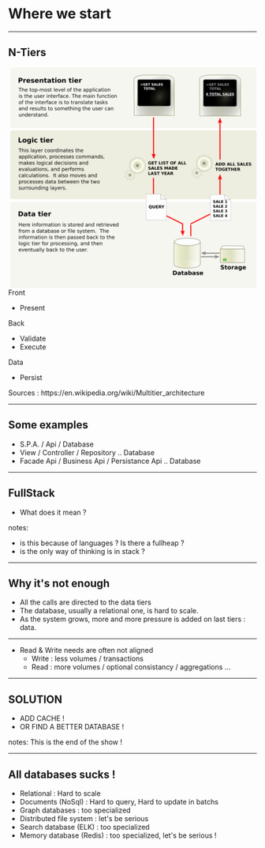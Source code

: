 # Where we start

-----
## N-Tiers
<!-- -- class="left" -->
<img src="../_assets/Overview_of_a_three-tier_application_vectorVersion.svg" width="500em" style="float:right"/>

Front 
- Present

Back
- Validate
- Execute

Data
- Persist

<div class="footer">
Sources : https://en.wikipedia.org/wiki/Multitier_architecture
</div>

---
## Some examples
- S.P.A. / Api / Database
- View / Controller / Repository .. Database
- Facade Api / Business Api / Persistance Api .. Database


---
## FullStack
- What does it mean ?

notes: 
- is this because of languages ? Is there a fullheap ?
- is the only way of thinking is in stack ?


-----
## Why it's not enough
- All the calls are directed to the data tiers
- The database, usually a relational one, is hard to scale.
- As the system grows, more and more pressure is added on last tiers : data.

---
- Read & Write needs are often not aligned
  * Write : less volumes / transactions
  * Read : more volumes / optional consistancy / aggregations ...

-----
## SOLUTION

- ADD CACHE !
- OR FIND A BETTER DATABASE !

notes:
This is the end of the show !

-----
## All databases sucks !
- Relational : Hard to scale
- Documents (NoSql) : Hard to query, Hard to update in batchs
- Graph databases : too specialized
- Distributed file system : let's be serious
- Search database (ELK) : too specialized
- Memory database (Redis) : too specialized, let's be serious !


